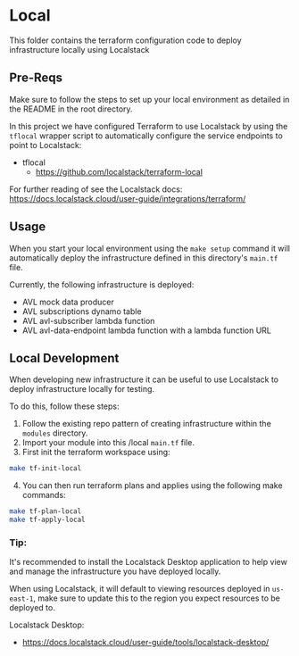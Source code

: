 # Local

This folder contains the terraform configuration code to deploy infrastructure locally using Localstack

## Pre-Reqs

Make sure to follow the steps to set up your local environment as detailed in the README in the root directory.

In this project we have configured Terraform to use Localstack by using the `tflocal` wrapper script to automatically
configure the service endpoints to point to Localstack:

- tflocal
    - https://github.com/localstack/terraform-local

For further reading of see the Localstack docs: https://docs.localstack.cloud/user-guide/integrations/terraform/

## Usage

When you start your local environment using the `make setup` command it will automatically deploy the infrastructure
defined in this directory's `main.tf` file.

Currently, the following infrastructure is deployed:

- AVL mock data producer
- AVL subscriptions dynamo table
- AVL avl-subscriber lambda function
- AVL avl-data-endpoint lambda function with a lambda function URL

## Local Development

When developing new infrastructure it can be useful to use Localstack to deploy infrastructure locally for testing.

To do this, follow these steps:

1. Follow the existing repo pattern of creating infrastructure within the `modules` directory.
2. Import your module into this /local `main.tf` file.
3. First init the terraform workspace using:

```bash
make tf-init-local
```

4. You can then run terraform plans and applies using the following make commands:

```bash
make tf-plan-local
make tf-apply-local
```

### Tip:

It's recommended to install the Localstack Desktop application to help view and manage the infrastructure you have
deployed locally.

When using Localstack, it will default to viewing resources deployed in `us-east-1`, make sure to update this to
the region you expect resources to be deployed to.

Localstack Desktop:

- https://docs.localstack.cloud/user-guide/tools/localstack-desktop/
